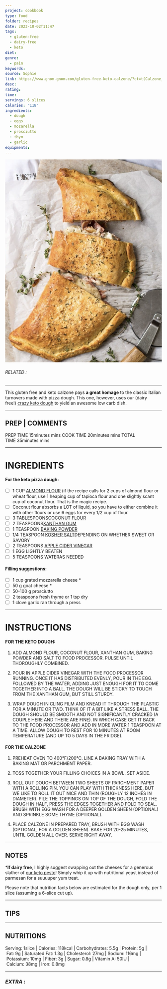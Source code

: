 ```yaml
---
project: cookbook
type: food
folder: recipes
date: 2023-10-02T11:47
tags:
  - gluten-free
  - dairy-free
  - keto
diet: 
genre:
  - pain
keywords: 
source: Sophie
link: https://www.gnom-gnom.com/gluten-free-keto-calzone/?ct=t(Calzone_05_24_2018
desc: 
rating: 
time: 
servings: 6 slices
calories: "118"
ingredients:
  - dough
  - eggs
  - mozarella
  - prosciutto
  - thym
  - garlic
equipments:
---
```


![IMAGE](image_710.png)

###### *RELATED* : 
---
This gluten free and keto calzone pays **a great homage** to the classic Italian turnovers made with pizza dough. This one, however, uses our (dairy free!) [crazy keto dough](https://www.gnom-gnom.com/keto-dough/) to yield an awesome low carb dish.

---
## PREP | COMMENTS

PREP TIME 15minutes mins
COOK TIME 20minutes mins
TOTAL TIME 35minutes mins

---
# INGREDIENTS

#### For the keto pizza dough:

- [ ] 1 CUP [ALMOND FLOUR](https://amzn.to/2q1v6KO) (if the recipe calls for 2 cups of almond flour or wheat flour, use 1 heaping cup of tapioca flour and one slightly scant cup of coconut flour. That is the magic recipe.
- [ ] Coconut flour absorbs a LOT of liquid, so you have to either combine it with other flours or use 6 eggs for every 1/2 cup of flour.
- [ ] 3 TABLESPOONS[COCONUT FLOUR](http://amzn.to/2f49c8j)
- [ ] 2 TEASPOONS[XANTHAN GUM](https://amzn.to/2uKe4GF)
- [ ] 1 TEASPOON [BAKING POWDER](https://amzn.to/2EfL5K2)
- [ ] 1/4 TEASPOON [KOSHER SALT](https://amzn.to/2uM2LxM)DEPENDING ON WHETHER SWEET OR SAVORY
- [ ] 2 TEASPOONS [APPLE CIDER VINEGAR](https://amzn.to/2GQ1c6E)
- [ ] 1 EGG LIGHTLY BEATEN
- [ ] 5 TEASPOONS WATERAS NEEDED

#### Filling suggestions:

- [ ] 1 cup grated mozzarella cheese *
- [ ] 50 g goat cheese *
- [ ] 50-100 g prosciutto
- [ ] 2 teaspoons fresh thyme or 1 tsp dry
- [ ] 1 clove garlic ran through a press

---
# INSTRUCTIONS

#### FOR THE KETO DOUGH:

1. ADD ALMOND FLOUR, COCONUT FLOUR, XANTHAN GUM, BAKING POWDER AND SALT TO FOOD PROCESSOR. PULSE UNTIL THOROUGHLY COMBINED. 
    
2. POUR IN APPLE CIDER VINEGAR WITH THE FOOD PROCESSOR RUNNING. ONCE IT HAS DISTRIBUTED EVENLY, POUR IN THE EGG. FOLLOWED BY THE WATER, ADDING JUST ENOUGH FOR IT TO COME TOGETHER INTO A BALL. THE DOUGH WILL BE STICKY TO TOUCH FROM THE XANTHAN GUM, BUT STILL STURDY.
    
3. WRAP DOUGH IN CLING FILM AND KNEAD IT THROUGH THE PLASTIC FOR A MINUTE OR TWO. THINK OF IT A BIT LIKE A STRESS BALL. THE DOUGH SHOULD BE SMOOTH AND NOT SIGNIFICANTLY CRACKED (A COUPLE HERE AND THERE ARE FINE). IN WHICH CASE GET IT BACK TO THE FOOD PROCESSOR AND ADD IN MORE WATER 1 TEASPOON AT A TIME. ALLOW DOUGH TO REST FOR 10 MINUTES AT ROOM TEMPERATURE (AND UP TO 5 DAYS IN THE FRIDGE). 
    

#### FOR THE CALZONE

1. PREHEAT OVEN TO 400°F/200°C. LINE A BAKING TRAY WITH A BAKING MAT OR PARCHMENT PAPER.
    
2. TOSS TOGETHER YOUR FILLING CHOICES IN A BOWL. SET ASIDE. 
    
3. ROLL OUT DOUGH BETWEEN TWO SHEETS OF PARCHMENT PAPER WITH A ROLLING PIN. YOU CAN PLAY WITH THICKNESS HERE, BUT WE LIKE TO ROLL IT OUT NICE AND THIN (ROUGHLY 12 INCHES IN DIAMETER). PILE THE TOPPINGS ON TOP OF THE DOUGH, FOLD THE DOUGH IN HALF, PRESS THE EDGES TOGETHER AND FOLD TO SEAL. BRUSH WITH EGG WASH FOR A DEEPER GOLDEN SHEEN (OPTIONAL) AND SPRINKLE SOME THYME (OPTIONAL). 
    
4. PLACE CALZONE IN PREPARED TRAY, BRUSH WITH EGG WASH (OPTIONAL, FOR A GOLDEN SHEEN). BAKE FOR 20-25 MINUTES, UNTIL GOLDEN ALL OVER. SERVE RIGHT AWAY.

---
## NOTES

***If dairy free**, I highly suggest swapping out the cheeses for a generous slather of [our keto pesto](https://www.gnom-gnom.com/paleo-low-carb-keto-pesto/)! Simply whip it up with nutritional yeast instead of parmesan for a suuuuper yum treat. 

Please note that nutrition facts below are estimated for the dough only, per 1 slice (assuming a 6-slice cut up).

---
## TIPS



---
## NUTRITIONS

Serving: 1slice | Calories: 118kcal | Carbohydrates: 5.5g | Protein: 5g | Fat: 9g | Saturated Fat: 1.3g | Cholesterol: 27mg | Sodium: 116mg | Potassium: 10mg | Fiber: 3g | Sugar: 0.8g | Vitamin A: 50IU | Calcium: 38mg | Iron: 0.8mg

---
### *EXTRA* :



